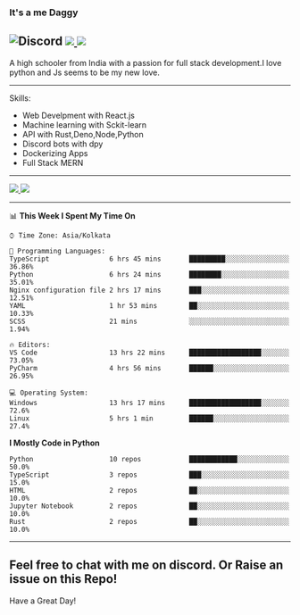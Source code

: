 
### It's a me Daggy

![Discord](https://img.shields.io/discord/491175207122370581?color=black&label=Discord&logo=discord) ![](https://img.shields.io/endpoint?url=https://dev.discordprofiles.me/api/badge/vscode/491174779278065689)<a href="https://github.com/Daggy1234">
  <img src="https://komarev.com/ghpvc/?username=Daggy1234&style=flat-square" />
</a>
 ----

A high schooler from India with a passion for full stack development.I love python and Js seems to be my new love. 

-----

Skills:

- Web Develpment with React.js
- Machine learning with Sckit-learn
- API with Rust,Deno,Node,Python
- Discord bots with dpy
- Dockerizing Apps
- Full Stack MERN

-----
<a href="https://github.com/Daggy1234">
  <img src="https://github-readme-stats.vercel.app/api?username=Daggy1234&show_icons=true&hide_border=true" />
</a><a href="https://github.com/Daggy1234">
  <img src="https://github-readme-stats.vercel.app/api/top-langs/?username=Daggy1234&layout=compact&langs_count=9&hide=css,html" />
</a>

---

<!--START_SECTION:waka-->
📊 **This Week I Spent My Time On** 

```text
⌚︎ Time Zone: Asia/Kolkata

💬 Programming Languages: 
TypeScript               6 hrs 45 mins       █████████░░░░░░░░░░░░░░░░   36.86% 
Python                   6 hrs 24 mins       ████████░░░░░░░░░░░░░░░░░   35.01% 
Nginx configuration file 2 hrs 17 mins       ███░░░░░░░░░░░░░░░░░░░░░░   12.51% 
YAML                     1 hr 53 mins        ██░░░░░░░░░░░░░░░░░░░░░░░   10.33% 
SCSS                     21 mins             ░░░░░░░░░░░░░░░░░░░░░░░░░   1.94%

🔥 Editors: 
VS Code                  13 hrs 22 mins      ██████████████████░░░░░░░   73.05% 
PyCharm                  4 hrs 56 mins       ██████░░░░░░░░░░░░░░░░░░░   26.95%

💻 Operating System: 
Windows                  13 hrs 17 mins      ██████████████████░░░░░░░   72.6% 
Linux                    5 hrs 1 min         ██████░░░░░░░░░░░░░░░░░░░   27.4%

```

**I Mostly Code in Python** 

```text
Python                   10 repos            ████████████░░░░░░░░░░░░░   50.0% 
TypeScript               3 repos             ███░░░░░░░░░░░░░░░░░░░░░░   15.0% 
HTML                     2 repos             ██░░░░░░░░░░░░░░░░░░░░░░░   10.0% 
Jupyter Notebook         2 repos             ██░░░░░░░░░░░░░░░░░░░░░░░   10.0% 
Rust                     2 repos             ██░░░░░░░░░░░░░░░░░░░░░░░   10.0%

```



<!--END_SECTION:waka-->

---

Feel free to chat with me on discord. Or Raise an issue on this Repo!
-----
Have a Great Day!
